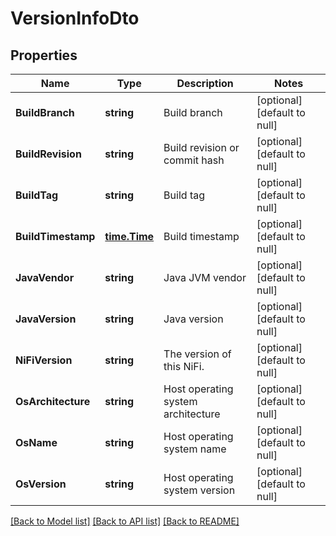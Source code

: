 # VersionInfoDto

## Properties
Name | Type | Description | Notes
------------ | ------------- | ------------- | -------------
**BuildBranch** | **string** | Build branch | [optional] [default to null]
**BuildRevision** | **string** | Build revision or commit hash | [optional] [default to null]
**BuildTag** | **string** | Build tag | [optional] [default to null]
**BuildTimestamp** | [**time.Time**](time.Time.md) | Build timestamp | [optional] [default to null]
**JavaVendor** | **string** | Java JVM vendor | [optional] [default to null]
**JavaVersion** | **string** | Java version | [optional] [default to null]
**NiFiVersion** | **string** | The version of this NiFi. | [optional] [default to null]
**OsArchitecture** | **string** | Host operating system architecture | [optional] [default to null]
**OsName** | **string** | Host operating system name | [optional] [default to null]
**OsVersion** | **string** | Host operating system version | [optional] [default to null]

[[Back to Model list]](../README.md#documentation-for-models) [[Back to API list]](../README.md#documentation-for-api-endpoints) [[Back to README]](../README.md)

